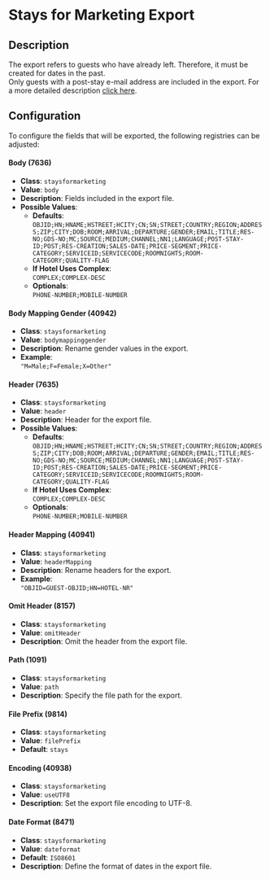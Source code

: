# Stays for Marketing Export

## Description

The export refers to guests who have already left. Therefore, it must be created for dates in the past.  
Only guests with a post-stay e-mail address are included in the export.
For a more detailed description [click here](https://help.sihot.com/Nethelp/V1100.01.04.0063/EN/#!Documents/salescategory.htm).

## Configuration

To configure the fields that will be exported, the following registries can be adjusted:

#### Body (7636)

- **Class**: `staysformarketing`
- **Value**: `body`
- **Description**: Fields included in the export file.
- **Possible Values**:  
  - **Defaults**:  
    `OBJID;HN;HNAME;HSTREET;HCITY;CN;SN;STREET;COUNTRY;REGION;ADDRESS;ZIP;CITY;DOB;ROOM;ARRIVAL;DEPARTURE;GENDER;EMAIL;TITLE;RES-NO;GDS-NO;MC;SOURCE;MEDIUM;CHANNEL;NN1;LANGUAGE;POST-STAY-ID;POST;RES-CREATION;SALES-DATE;PRICE-SEGMENT;PRICE-CATEGORY;SERVICEID;SERVICECODE;ROOMNIGHTS;ROOM-CATEGORY;QUALITY-FLAG`
  - **If Hotel Uses Complex**:  
    `COMPLEX;COMPLEX-DESC`
  - **Optionals**:  
    `PHONE-NUMBER;MOBILE-NUMBER`

#### Body Mapping Gender (40942)

- **Class**: `staysformarketing`
- **Value**: `bodymappinggender`
- **Description**: Rename gender values in the export.
- **Example**:  
  `"M=Male;F=Female;X=Other"`

#### Header (7635)

- **Class**: `staysformarketing`
- **Value**: `header`
- **Description**: Header for the export file.
- **Possible Values**:  
  - **Defaults**:  
    `OBJID;HN;HNAME;HSTREET;HCITY;CN;SN;STREET;COUNTRY;REGION;ADDRESS;ZIP;CITY;DOB;ROOM;ARRIVAL;DEPARTURE;GENDER;EMAIL;TITLE;RES-NO;GDS-NO;MC;SOURCE;MEDIUM;CHANNEL;NN1;LANGUAGE;POST-STAY-ID;POST;RES-CREATION;SALES-DATE;PRICE-SEGMENT;PRICE-CATEGORY;SERVICEID;SERVICECODE;ROOMNIGHTS;ROOM-CATEGORY;QUALITY-FLAG`
  - **If Hotel Uses Complex**:  
    `COMPLEX;COMPLEX-DESC`
  - **Optionals**:  
    `PHONE-NUMBER;MOBILE-NUMBER`

#### Header Mapping (40941)

- **Class**: `staysformarketing`
- **Value**: `headerMapping`
- **Description**: Rename headers for the export.
- **Example**:  
  `"OBJID=GUEST-OBJID;HN=HOTEL-NR"`

#### Omit Header (8157)

- **Class**: `staysformarketing`
- **Value**: `omitHeader`
- **Description**: Omit the header from the export file.

#### Path (1091)

- **Class**: `staysformarketing`
- **Value**: `path`
- **Description**: Specify the file path for the export.

#### File Prefix (9814)

- **Class**: `staysformarketing`
- **Value**: `filePrefix`
- **Default**: `stays`

#### Encoding (40938)

- **Class**: `staysformarketing`
- **Value**: `useUTF8`
- **Description**: Set the export file encoding to UTF-8.

#### Date Format (8471)

- **Class**: `staysformarketing`
- **Value**: `dateformat`
- **Default**: `ISO8601`
- **Description**: Define the format of dates in the export file.
